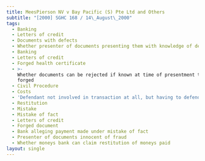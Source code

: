 ```yaml
---
title: MeesPierson NV v Bay Pacific (S) Pte Ltd and Others
subtitle: "[2000] SGHC 168 / 14\_August\_2000"
tags:
  - Banking
  - Letters of credit
  - Documents with defects
  - Whether presenter of documents presenting them with knowledge of defects
  - Banking
  - Letters of credit
  - Forged health certificate
  - >-
    Whether documents can be rejected if known at time of presentment to be
    forged
  - Civil Procedure
  - Costs
  - 'Defendant not involved in transaction at all, but having to defend action'
  - Restitution
  - Mistake
  - Mistake of fact
  - Letters of credit
  - Forged document
  - Bank alleging payment made under mistake of fact
  - Presenter of documents innocent of fraud
  - Whether moneys bank can claim restitution of moneys paid
layout: single
---
```


